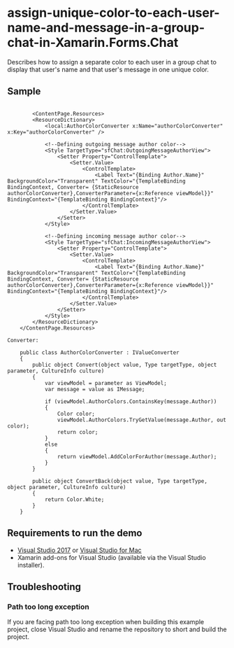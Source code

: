 # assign-unique-color-to-each-user-name-and-message-in-a-group-chat-in-Xamarin.Forms.Chat
Describes how to assign a separate color to each user in a group chat to display that user's name and that user's message in one unique color.

## Sample

```xaml

        <ContentPage.Resources>
        <ResourceDictionary>
            <local:AuthorColorConverter x:Name="authorColorConverter" x:Key="authorColorConverter" />

            <!--Defining outgoing message author color-->
            <Style TargetType="sfChat:OutgoingMessageAuthorView">
                <Setter Property="ControlTemplate">
                    <Setter.Value>
                        <ControlTemplate>
                            <Label Text="{Binding Author.Name}" BackgroundColor="Transparent" TextColor="{TemplateBinding BindingContext, Converter= {StaticResource authorColorConverter},ConverterParameter={x:Reference viewModel}}" BindingContext="{TemplateBinding BindingContext}"/>
                        </ControlTemplate>
                    </Setter.Value>
                </Setter>
            </Style>

            <!--Defining incoming message author color-->
            <Style TargetType="sfChat:IncomingMessageAuthorView">
                <Setter Property="ControlTemplate">
                    <Setter.Value>
                        <ControlTemplate>
                            <Label Text="{Binding Author.Name}" BackgroundColor="Transparent" TextColor="{TemplateBinding BindingContext, Converter= {StaticResource authorColorConverter},ConverterParameter={x:Reference viewModel}}" BindingContext="{TemplateBinding BindingContext}"/>
                        </ControlTemplate>
                    </Setter.Value>
                </Setter>
            </Style>
        </ResourceDictionary>
    </ContentPage.Resources>

Converter:

    public class AuthorColorConverter : IValueConverter
    {
        public object Convert(object value, Type targetType, object parameter, CultureInfo culture)
        {
            var viewModel = parameter as ViewModel;
            var message = value as IMessage;

            if (viewModel.AuthorColors.ContainsKey(message.Author))
            {
                Color color;
                viewModel.AuthorColors.TryGetValue(message.Author, out color);
                return color;
            }
            else
            {
                return viewModel.AddColorForAuthor(message.Author);
            }
        }

        public object ConvertBack(object value, Type targetType, object parameter, CultureInfo culture)
        {
            return Color.White;
        }
    }

```

## Requirements to run the demo

* [Visual Studio 2017](https://visualstudio.microsoft.com/downloads/) or [Visual Studio for Mac](https://visualstudio.microsoft.com/vs/mac/)
* Xamarin add-ons for Visual Studio (available via the Visual Studio installer).

## Troubleshooting

### Path too long exception

If you are facing path too long exception when building this example project, close Visual Studio and rename the repository to short and build the project.
